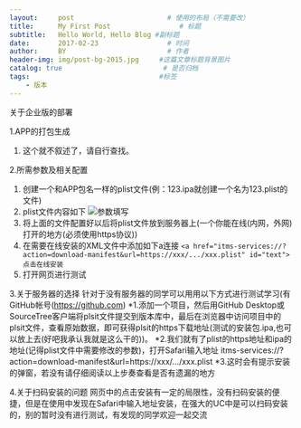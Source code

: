 ```yaml
---
layout:     post                       # 使用的布局（不需要改）
title:      My First Post                 # 标题 
subtitle:   Hello World, Hello Blog #副标题
date:       2017-02-23                 # 时间
author:     BY                         # 作者
header-img: img/post-bg-2015.jpg     #这篇文章标题背景图片
catalog: true                         # 是否归档
tags:                                #标签
    - 版本
---
```



关于企业版的部署

1.APP的打包生成
  1. 这个就不叙述了，请自行查找。
  

2.所需参数及相关配置
  1. 创建一个和APP包名一样的plist文件(例：123.ipa就创建一个名为123.plist的文件)
  2. plist文件内容如下
![参数填写](https://raw.githubusercontent.com/wymx/wymx.github.io/master/img/AppPlist.png)
  3. 将上面的文件配置好以后将plist文件放到服务器上(一个你能在线(内网，外网)打开的地方(必须使用https协议))
  4. 在需要在线安装的XML文件中添加如下a连接
`<a href="itms-services://?action=download-manifest&url=https://xxx/.../xxx.plist" id="text">点击在线安装`
  5. 打开网页进行测试

3.关于服务器的选择
针对于没有服务器的同学可以用用以下方式进行测试学习(有GitHub帐号(https://github.com)
 *1.添加一个项目，然后用GitHub Desktop或SourceTree客户端将plsit文件提交到版本库中，最后在浏览器中访问项目中的plsit文件，查看原始数据，即可获得plsit的https下载地址(测试的安装包.ipa,也可以放上去(好吧我承认我就是这么干的))。
 *2.我们就有了plist的https地址和ipa的地址(记得plist文件中需要修改的参数)，打开Safari输入地址 itms-services://?action=download-manifest&url=https://xxx/.../xxx.plist
 *3.这时会有提示安装的弹窗，若没有请仔细阅读以上步奏查看是否有遗漏的地方

4.关于扫码安装的问题
	网页中的点击安装有一定的局限性，没有扫码安装的便捷，但是在使用中发现在Safari中输入地址安装，在强大的UC中是可以扫码安装的，别的暂时没有进行测试，有发现的同学欢迎一起交流
 